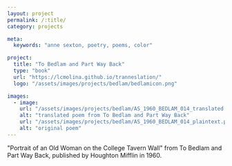 ```yaml
---
layout: project
permalink: /:title/
category: projects

meta:
  keywords: "anne sexton, poetry, poems, color"

project:
  title: "To Bedlam and Part Way Back"
  type: "book"
  url: "https://lcmolina.github.io/tranneslation/"
  logo: "/assets/images/projects/bedlam/bedlamicon.png"

images:
  - image:
    url: "/assets/images/projects/bedlam/AS_1960_BEDLAM_014_translated.png"
    alt: "translated poem from To Bedlam and Part Way Back"
    url: "/assets/images/projects/bedlam/AS_1960_BEDLAM_014_plaintext.png"
    alt: "original poem"
---
```

<p>"Portrait of an Old Woman on the College Tavern Wall" from To Bedlam and Part Way Back, published by Houghton Mifflin in 1960.</p>

